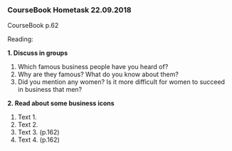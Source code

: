 ### CourseBook Hometask 22.09.2018

CourseBook p.62

Reading:

__1. Discuss in groups__

1. Which famous business people have you heard of?
2. Why are they famous? What do you know about them?
3. Did you mention any women? Is it more difficult for women to succeed in business that men?

__2. Read about some business icons__

1. Text 1.
1. Text 2.
1. Text 3. (p.162)
1. Text 4. (p.162)
